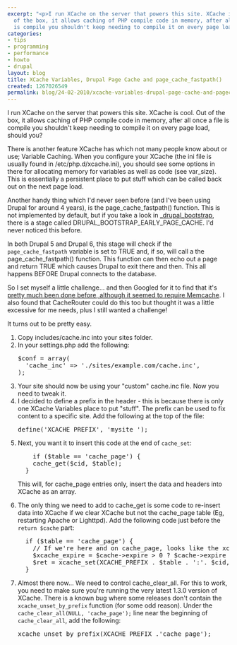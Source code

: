 ```yaml
---
excerpt: "<p>I run XCache on the server that powers this site. XCache is cool. Out
  of the box, it allows caching of PHP compile code in memory, after all once a file
  is compile you shouldn't keep needing to compile it on every page load, should you?</p>"
categories:
- tips
- programming
- performance
- howto
- drupal
layout: blog
title: XCache Variables, Drupal Page Cache and page_cache_fastpath()
created: 1267026549
permalink: blog/24-02-2010/xcache-variables-drupal-page-cache-and-pagecachefastpath
---
```

<p>I run XCache on the server that powers this site. XCache is cool. Out of the box, it allows caching of PHP compile code in memory, after all once a file is compile you shouldn't keep needing to compile it on every page load, should you?</p><p>There is another feature XCache has which not many people know about or use; Variable Caching. When you configure your XCache (the ini file is usually found in /etc/php.d/xcache.ini), you should see some options in there for allocating memory for variables as well as code (see var_size). This is essentially a persistent place to put stuff which can be called back out on the next page load.</p><p>Another handy thing which I'd never seen before&nbsp;(and I've been using Drupal for around 4 years), is the page_cache_fastpath()&nbsp;function. This is not implemented by default, but if you take a look in <a href="http://api.drupal.org/api/function/_drupal_bootstrap/6">_drupal_bootstrap</a>, there is a stage called DRUPAL_BOOTSTRAP_EARLY_PAGE_CACHE. I'd never noticed this before.</p><p>In both Drupal 5 and Drupal 6, this stage will check if the <code><span class="php-string">page_cache_fastpath</span></code> variable is set to TRUE and, if so, will call a the page_cache_fastpath() function. This function can then echo out a page and return TRUE which causes Drupal to exit there and then. This all happens BEFORE&nbsp;Drupal connects to the database.</p><p>So I set myself a little challenge… and then Googled for it to find that it's <a href="http://www.php-professionals.com/2008/12/09/drupal-performance-tuning-2-and-a-patch-to-the-memcache-module/">pretty much been done before, although it seemed to require Memcache</a>. I also found that CacheRouter could do this too but thought it was a little excessive for me needs, plus I still wanted a challenge!</p><p>It turns out to be pretty easy.</p><ol><li>Copy includes/cache.inc into your sites folder.</li><li>In your settings.php add the following:
<pre language="php">$conf = array(
  'cache_inc' =&gt; './sites/example.com/cache.inc',
);
</pre>
</li><li>Your site should now be using your "custom" cache.inc file. Now you need to tweak it.</li><li>I decided to define a prefix in the header - this is because there is only one XCache Variables place to put "stuff". The prefix can be used to fix content to a specific site. Add the following at the top of the file:
<pre language="php">define('XCACHE_PREFIX', 'mysite_');
</pre>
</li><li>Next, you want it to insert this code at the end of <code>cache_set</code>:
<pre language="php">    if ($table == 'cache_page') {
    cache_get($cid, $table);
  }
</pre>
<p>This will, for cache_page entries only, insert the data and headers into XCache as an array.</p></li><li>The only thing we need to add to cache_get is some code to re-insert data into XCache if we clear XCache but not the cache_page table (Eg, restarting Apache or Lighttpd). Add the following code just before the <code language="php">return $cache</code> part:
<pre language="php">  if ($table == 'cache_page') {
    // If we're here and on cache_page, looks like the xcache wasn't present... lets chuck it in there for next time.
    $xcache_expire = $cache-&gt;expire &gt; 0 ? $cache-&gt;expire - time() : NULL;
    $ret = xcache_set(XCACHE_PREFIX . $table . ':'. $cid, array('data' =&gt; $cache-&gt;data, 'headers' =&gt; $cache-&gt;headers), $cache-&gt;expire);
  }
</pre>
</li><li>Almost there now... We need to control cache_clear_all. For this to work, you need to make sure you're running the very latest 1.3.0 version of XCache. There is a known bug where some releases don't contain the <code>xcache_unset_by_prefix</code> function (for some odd reason). Under the <code>cache_clear_all(NULL, 'cache_page');</code> line near the beginning of <code>cache_clear_all</code>, add the following:
<pre language="php">xcache_unset_by_prefix(XCACHE_PREFIX .'cache_page');
</pre>
</li></ol>
